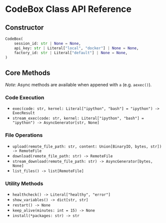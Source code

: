 # CodeBox Class API Reference

## Constructor

```python
CodeBox(
    session_id: str | None = None,
    api_key: str | Literal["local", "docker"] | None = None,
    factory_id: str | Literal["default"] | None = None,
)
```

## Core Methods

*Note*: Async methods are available when appened with `a` (e.g. `aexec()`).

### Code Execution

- `exec(code: str, kernel: Literal["ipython", "bash"] = "ipython") -> ExecResult`
- `stream_exec(code: str, kernel: Literal["ipython", "bash"] = "ipython") -> AsyncGenerator[str, None]`

### File Operations

- `upload(remote_file_path: str, content: Union[BinaryIO, bytes, str]) -> RemoteFile`
- `download(remote_file_path: str) -> RemoteFile`
- `stream_download(remote_file_path: str) -> AsyncGenerator[bytes, None]`
- `list_files() -> list[RemoteFile]`

### Utility Methods

- `healthcheck() -> Literal["healthy", "error"]`
- `show_variables() -> dict[str, str]`
- `restart() -> None`
- `keep_alive(minutes: int = 15) -> None`
- `install(*packages: str) -> str`
